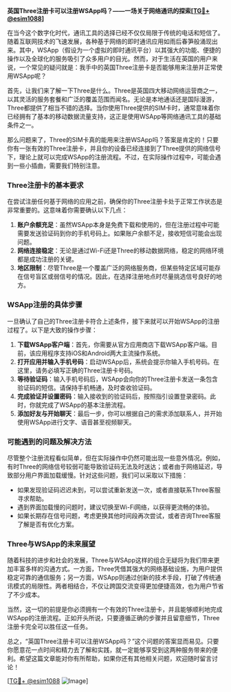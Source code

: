 **英国Three注册卡可以注册WSApp吗？——一场关于网络通讯的探索[[TG💪+ @esim1088](https://t.me/s/esim1088)]**

在当今这个数字化时代，通讯工具的选择已经不仅仅局限于传统的电话和短信了。随着互联网技术的飞速发展，各种基于网络的即时通讯应用如雨后春笋般涌现出来。其中，WSApp（假设为一个虚拟的即时通讯平台）以其强大的功能、便捷的操作以及全球化的服务吸引了众多用户的目光。然而，对于生活在英国的用户来说，一个常见的疑问就是：我手中的英国Three注册卡是否能够用来注册并正常使用WSApp呢？

首先，让我们来了解一下Three是什么。Three是英国四大移动网络运营商之一，以其灵活的服务套餐和广泛的覆盖范围而闻名。无论是本地通话还是国际漫游，Three都提供了相当不错的选择。当你使用Three提供的SIM卡时，通常意味着你已经拥有了基本的移动数据流量支持，这正是使用WSApp等网络通讯工具的基础条件之一。

那么问题来了，Three的SIM卡真的能用来注册WSApp吗？答案是肯定的！只要你有一张有效的Three注册卡，并且你的设备已经连接到了Three提供的网络信号下，理论上就可以完成WSApp的注册流程。不过，在实际操作过程中，可能会遇到一些小插曲，需要我们特别注意。

### Three注册卡的基本要求

在尝试注册任何基于网络的应用之前，确保你的Three注册卡处于正常工作状态是非常重要的。这意味着你需要确认以下几点：

1. **账户余额充足**：虽然WSApp本身是免费下载和使用的，但在注册过程中可能需要发送验证码到你的手机号码上。如果账户余额不足，接收短信可能会出现问题。
2. **网络连接稳定**：无论是通过Wi-Fi还是Three的移动数据网络，稳定的网络环境都是成功注册的关键。
3. **地区限制**：尽管Three是一个覆盖广泛的网络服务商，但某些特定区域可能存在信号盲区或弱信号的情况。因此，在选择注册地点时尽量挑选信号良好的地方。

### WSApp注册的具体步骤

一旦确认了自己的Three注册卡符合上述条件，接下来就可以开始WSApp的注册过程了。以下是大致的操作步骤：

1. **下载WSApp客户端**：首先，你需要从官方应用商店下载WSApp客户端。目前，该应用程序支持iOS和Android两大主流操作系统。
2. **打开应用并输入手机号码**：启动WSApp后，系统会提示你输入手机号码。在这里，请务必填写正确的Three注册卡号码。
3. **等待验证码**：输入手机号码后，WSApp会向你的Three注册卡发送一条包含验证码的短信。请保持手机畅通，及时查收验证码。
4. **完成验证并设置密码**：输入接收到的验证码后，按照指引设置登录密码。此时，你就完成了WSApp的基本注册流程。
5. **添加好友与开始聊天**：最后一步，你可以根据自己的需求添加联系人，并开始使用WSApp进行文字、语音甚至视频聊天。

### 可能遇到的问题及解决方法

尽管整个注册流程看似简单，但在实际操作中仍然可能出现一些意外情况。例如，有时Three的网络信号较弱可能导致验证码无法及时送达；或者由于网络延迟，导致部分用户界面加载缓慢。针对这些问题，我们可以采取以下措施：

- 如果发现验证码迟迟未到，可以尝试重新发送一次，或者直接联系Three客服寻求帮助。
- 遇到界面加载慢的问题时，建议切换至Wi-Fi网络，以获得更流畅的体验。
- 如果长期存在信号问题，考虑更换其他时间段再次尝试，或者咨询Three客服了解是否有优化方案。

### Three与WSApp的未来展望

随着科技的进步和社会的发展，Three与WSApp这样的组合无疑将为我们带来更加丰富多样的沟通方式。一方面，Three凭借其强大的网络基础设施，为用户提供稳定可靠的通信服务；另一方面，WSApp则通过创新的技术手段，打破了传统通讯模式的局限性。两者相结合，不仅让跨国交流变得更加便捷高效，也为用户节省了不少成本。

当然，这一切的前提是你必须拥有一个有效的Three注册卡，并且能够顺利地完成WSApp的注册流程。正如开头所说，只要遵循正确的步骤并且留意细节，Three注册卡完全可以胜任这一任务。

总之，“英国Three注册卡可以注册WSApp吗？”这个问题的答案显而易见。只要你愿意花一点时间和精力去了解和实践，就一定能够享受到这两种服务带来的便利。希望这篇文章能对你有所帮助，如果你还有其他相关问题，欢迎随时留言讨论！

[[TG💪+ @esim1088](https://t.me/s/esim1088) ![Image](https://i.postimg.cc/4NQfJmqS/Snipaste-2025-05-13-00-14-12.png)]